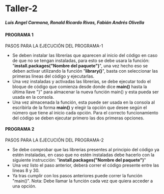 # Taller-2
##### Luis Angel Carmona, Ronald Ricardo Rivas, Fabián Andrés Olivella

#### PROGRAMA 1 ####
PASOS PARA LA EJECUCIÓN DEL PROGRAMA-1

- Se deben instalar las librerías que aparecen al inicio del código en caso de que no se tengan instaladas, para esto se debe usara la función: "**install.packages("Nombre del paquete")**", una vez hecho eso se deben activar utilizando la función "**library()**", basta con seleccionar las primeras lineas del código y ejecutarlas.
- Una vez instaladas y activadas las librerías, se debe ejecutar todo el bloque de código que comienza desde donde dice **main()** hasta la última llave "}" para almacenar la nueva función main() y esta pueda ser usada en la consola.
- Una vez almacenada la función, esta puede ser usada en la consola al escribirla de la forma **main()** y elegir la opción que desee según el número que tiene al inicio cada opción. Para el correcto funcionamiento del código se deben ejecutar primero las dos primeras opciones.

#### PROGRAMA 2 ####
PASOS PARA LA EJECUCIÓN DEL PROGRAMA-2

- Se debe comprobar que las librerias presentes al principio del código ya estén instaladas, en caso que no estén instaladas debe hacerlo con la siguiente instrucción:
"**install.packages("Nombre del paquete")**"
- Una vez listo el paso anterior, deberá correr el código presente entre las lineas 8 y 30.
- Ya tras cumplir con los pasos anteriores puede correr la función "main()".
    Nota: Debe llamar la función cada vez que quiera acceder a una opción.
